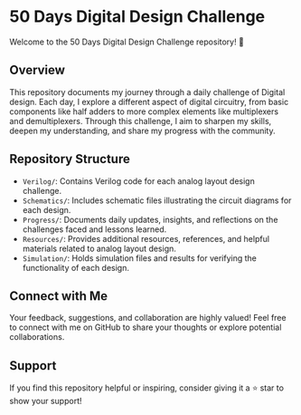 
# 50 Days Digital Design Challenge

Welcome to the 50 Days Digital Design Challenge repository! 🚀

## Overview

This repository documents my journey through a daily challenge of Digital design. Each day, I explore a different aspect of digital circuitry, from basic components like half adders to more complex elements like multiplexers and demultiplexers. Through this challenge, I aim to sharpen my skills, deepen my understanding, and share my progress with the community.

## Repository Structure

- `Verilog/`: Contains Verilog code for each analog layout design challenge.
- `Schematics/`: Includes schematic files illustrating the circuit diagrams for each design.
- `Progress/`: Documents daily updates, insights, and reflections on the challenges faced and lessons learned.
- `Resources/`: Provides additional resources, references, and helpful materials related to analog layout design.
- `Simulation/`:  Holds simulation files and results for verifying the functionality of each design.
## Connect with Me

Your feedback, suggestions, and collaboration are highly valued! Feel free to connect with me on GitHub to share your thoughts or explore potential collaborations.

## Support

If you find this repository helpful or inspiring, consider giving it a ⭐️ star to show your support!
